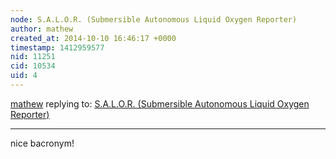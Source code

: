 ```yaml
---
node: S.A.L.O.R. (Submersible Autonomous Liquid Oxygen Reporter)
author: mathew
created_at: 2014-10-10 16:46:17 +0000
timestamp: 1412959577
nid: 11251
cid: 10534
uid: 4
---
```




[mathew](../profile/mathew) replying to: [S.A.L.O.R. (Submersible Autonomous Liquid Oxygen Reporter)](../notes/n0reason/10-08-2014/salor)

----
nice bacronym!